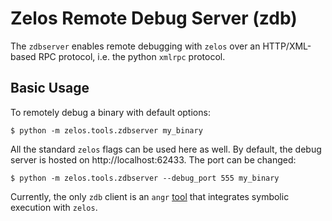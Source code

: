 # Zelos Remote Debug Server (zdb)

The `zdbserver` enables remote debugging with `zelos` over an HTTP/XML-based RPC protocol, i.e. the python `xmlrpc` protocol.

## Basic Usage

To remotely debug a binary with default options:

```console
$ python -m zelos.tools.zdbserver my_binary
```

All the standard `zelos` flags can be used here as well. By default, the debug server is hosted on http://localhost:62433. The port can be changed:

```console
$ python -m zelos.tools.zdbserver --debug_port 555 my_binary
```

Currently, the only `zdb` client is an `angr` [tool](https://github.com/zeropointdynamics/angr-zelos-target) that integrates symbolic execution with `zelos`.
